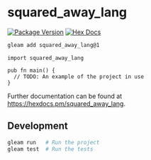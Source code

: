 # squared_away_lang

[![Package Version](https://img.shields.io/hexpm/v/squared_away_lang)](https://hex.pm/packages/squared_away_lang)
[![Hex Docs](https://img.shields.io/badge/hex-docs-ffaff3)](https://hexdocs.pm/squared_away_lang/)

```sh
gleam add squared_away_lang@1
```
```gleam
import squared_away_lang

pub fn main() {
  // TODO: An example of the project in use
}
```

Further documentation can be found at <https://hexdocs.pm/squared_away_lang>.

## Development

```sh
gleam run   # Run the project
gleam test  # Run the tests
```
